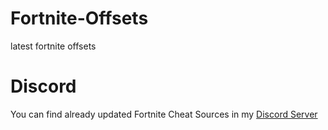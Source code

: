 
# Fortnite-Offsets
latest fortnite offsets

# Discord
You can find already updated Fortnite Cheat Sources in my [Discord Server](https://discord.gg/Z6dPmJ3H6u)
